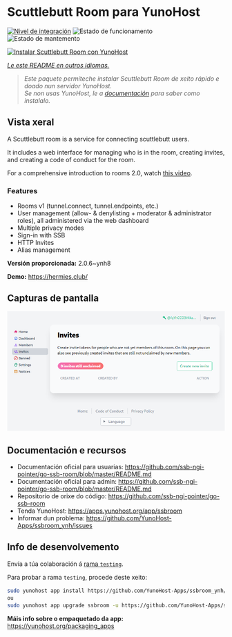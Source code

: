 <!--
NOTA: Este README foi creado automáticamente por <https://github.com/YunoHost/apps/tree/master/tools/readme_generator>
NON debe editarse manualmente.
-->

# Scuttlebutt Room para YunoHost

[![Nivel de integración](https://dash.yunohost.org/integration/ssbroom.svg)](https://dash.yunohost.org/appci/app/ssbroom) ![Estado de funcionamento](https://ci-apps.yunohost.org/ci/badges/ssbroom.status.svg) ![Estado de mantemento](https://ci-apps.yunohost.org/ci/badges/ssbroom.maintain.svg)

[![Instalar Scuttlebutt Room con YunoHost](https://install-app.yunohost.org/install-with-yunohost.svg)](https://install-app.yunohost.org/?app=ssbroom)

*[Le este README en outros idiomas.](./ALL_README.md)*

> *Este paquete permíteche instalar Scuttlebutt Room de xeito rápido e doado nun servidor YunoHost.*  
> *Se non usas YunoHost, le a [documentación](https://yunohost.org/install) para saber como instalalo.*

## Vista xeral

A Scuttlebutt room is a service for connecting scuttlebutt users.

It includes a web interface for managing who is in the room, creating invites, and creating a code of conduct for the room.

For a comprehensive introduction to rooms 2.0, watch [this video](https://www.youtube.com/watch?v=W5p0y_MWwDE).

### Features

- Rooms v1 (tunnel.connect, tunnel.endpoints, etc.)
- User management (allow- & denylisting + moderator & administrator roles), all administered via the web dashboard
- Multiple privacy modes
- Sign-in with SSB
- HTTP Invites
- Alias management

**Versión proporcionada:** 2.0.6~ynh8

**Demo:** <https://hermies.club/>

## Capturas de pantalla

![Captura de pantalla de Scuttlebutt Room](./doc/screenshots/screenshot.png)

## Documentación e recursos

- Documentación oficial para usuarias: <https://github.com/ssb-ngi-pointer/go-ssb-room/blob/master/README.md>
- Documentación oficial para admin: <https://github.com/ssb-ngi-pointer/go-ssb-room/blob/master/README.md>
- Repositorio de orixe do código: <https://github.com/ssb-ngi-pointer/go-ssb-room>
- Tenda YunoHost: <https://apps.yunohost.org/app/ssbroom>
- Informar dun problema: <https://github.com/YunoHost-Apps/ssbroom_ynh/issues>

## Info de desenvolvemento

Envía a túa colaboración á [rama `testing`](https://github.com/YunoHost-Apps/ssbroom_ynh/tree/testing).

Para probar a rama `testing`, procede deste xeito:

```bash
sudo yunohost app install https://github.com/YunoHost-Apps/ssbroom_ynh/tree/testing --debug
ou
sudo yunohost app upgrade ssbroom -u https://github.com/YunoHost-Apps/ssbroom_ynh/tree/testing --debug
```

**Máis info sobre o empaquetado da app:** <https://yunohost.org/packaging_apps>
